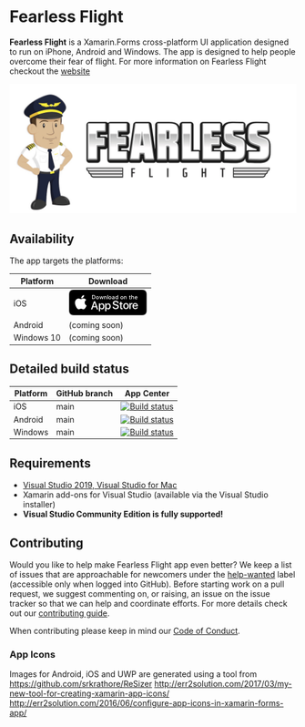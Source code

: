# Fearless Flight

**Fearless Flight** is a Xamarin.Forms cross-platform UI application designed to run on iPhone, Android and Windows. The app is designed to help people overcome their fear of flight. For more information on Fearless Flight checkout the [website](https://fearlessflightapp.com/)

 ![](./assets/fearless_flight_avatar_title.png)

## Availability

The app targets the platforms:

Platform | Download
-------- | --------
iOS | [![](./assets/store-logo/download-apple.png)](https://apps.apple.com/ca/app/fearless-flight/id1389356355)
Android | (coming soon)
Windows 10 | (coming soon)   
    
## Detailed build status

Platform | GitHub branch | App Center
-------- | ------------- | ----------
iOS | main | [![Build status](https://build.appcenter.ms/v0.1/apps/c70759b5-ae49-4c8e-8f84-79230c8bf4b5/branches/main/badge)](https://appcenter.ms)
Android | main | [![Build status](https://build.appcenter.ms/v0.1/apps/5f4d0f24-59c1-4d94-a00d-a1f44a9d5de1/branches/main/badge)](https://appcenter.ms)
Windows | main | [![Build status](https://build.appcenter.ms/v0.1/apps/7f17a161-6dc9-4506-9909-1bddf166ac29/branches/main/badge)](https://appcenter.ms)


## Requirements
* [Visual Studio 2019, Visual Studio for Mac](https://www.visualstudio.com/)
* Xamarin add-ons for Visual Studio (available via the Visual Studio installer)
* **Visual Studio Community Edition is fully supported!**

## Contributing

Would you like to help make Fearless Flight app even better? We keep a list of issues that are approachable for newcomers under the [help-wanted](https://github.com/fearless-flight/Fearless-Flight-App/labels/help%20wanted) label (accessible only when logged into GitHub). Before starting work on a pull request, we suggest commenting on, or raising, an issue on the issue tracker so that we can help and coordinate efforts.  For more details check out our [contributing guide](CONTRIBUTING.MD).

When contributing please keep in mind our [Code of Conduct](CODE_OF_CONDUCT.md).

### App Icons
Images for Android, iOS and UWP are generated using a tool from https://github.com/srkrathore/ReSizer
http://err2solution.com/2017/03/my-new-tool-for-creating-xamarin-app-icons/
http://err2solution.com/2016/06/configure-app-icons-in-xamarin-forms-app/
